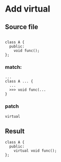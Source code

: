 # Add virtual


## Source file

```

class A {
  public:
    void func();
};

```


### match:
```
...
class A ... {
  ...
  >>> void func(...
}
```

### patch

```
virtual
```


## Result

```
class A {
  public:
    virtual void func();
};

```